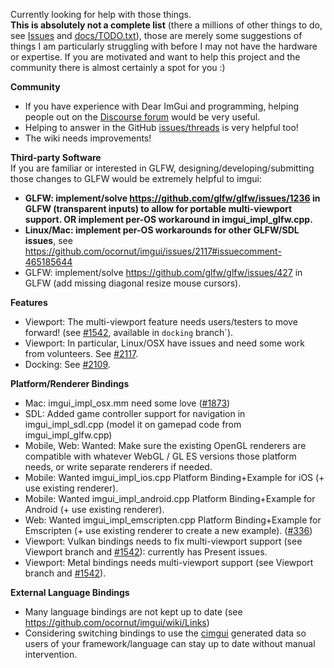 Currently looking for help with those things.
<br>**This is absolutely not a complete list** (there a millions of other things to do, see [Issues](https://github.com/ocornut/imgui/issues) and [docs/TODO.txt](https://github.com/ocornut/imgui/blob/master/docs/TODO.txt)), those are merely some suggestions of things I am particularly struggling with before I may not have the hardware or expertise. If you are motivated and want to help this project and the community there is almost certainly a spot for you :)

**Community**
- If you have experience with Dear ImGui and programming, helping people out on the [Discourse forum](http://discourse.dearimgui.org/) would be very useful.
- Helping to answer in the GitHub [issues/threads](https://github.com/ocornut/imgui/issues) is very helpful too! 
- The wiki needs improvements!

**Third-party Software**
<br>If you are familiar or interested in GLFW, designing/developing/submitting those changes to GLFW would be extremely helpful to imgui:
- **GLFW: implement/solve https://github.com/glfw/glfw/issues/1236 in GLFW (transparent inputs) to allow for portable multi-viewport support. OR implement per-OS workaround in imgui_impl_glfw.cpp.**
- **Linux/Mac: implement per-OS workarounds for other GLFW/SDL issues**, see https://github.com/ocornut/imgui/issues/2117#issuecomment-465185644
- GLFW: implement/solve https://github.com/glfw/glfw/issues/427 in GLFW (add missing diagonal resize mouse cursors).

**Features**
- Viewport: The multi-viewport feature needs users/testers to move forward! (see [#1542](https://github.com/ocornut/imgui/issues/1542), available in `docking` branch`). 
- Viewport: In particular, Linux/OSX have issues and need some work from volunteers. See [#2117](https://github.com/ocornut/imgui/issues/2117).
- Docking: See [#2109](https://github.com/ocornut/imgui/issues/2109).

**Platform/Renderer Bindings**
- Mac: imgui_impl_osx.mm need some love ([#1873](https://github.com/ocornut/imgui/issues/1873))
- SDL: Added game controller support for navigation in imgui_impl_sdl.cpp (model it on gamepad code from imgui_impl_glfw.cpp)
- Mobile, Web: Wanted: Make sure the existing OpenGL renderers are compatible with whatever WebGL / GL ES versions those platform needs, or write separate renderers if needed.
- Mobile: Wanted imgui_impl_ios.cpp Platform Binding+Example for iOS (+ use existing renderer).
- Mobile: Wanted imgui_impl_android.cpp Platform Binding+Example for Android (+ use existing renderer).
- Web: Wanted imgui_impl_emscripten.cpp Platform Binding+Example for Emscripten (+ use existing renderer to create a new example). ([#336](https://github.com/ocornut/imgui/pull/336))
- Viewport: Vulkan bindings needs to fix multi-viewport support (see Viewport branch and [#1542](https://github.com/ocornut/imgui/issues/1542)): currently has Present issues.
- Viewport: Metal bindings needs multi-viewport support (see Viewport branch and [#1542](https://github.com/ocornut/imgui/issues/1542)).

**External Language Bindings**
- Many language bindings are not kept up to date (see https://github.com/ocornut/imgui/wiki/Links)
- Considering switching bindings to use the [cimgui](https://github.com/cimgui/cimgui) generated data so users of your framework/language can stay up to date without manual intervention.